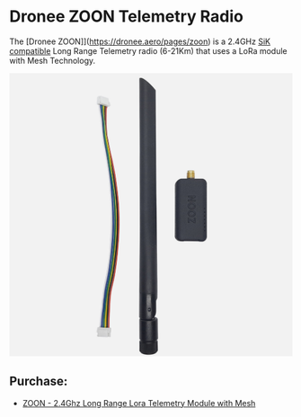 # Dronee ZOON Telemetry Radio

The [Dronee ZOON]](https://dronee.aero/pages/zoon) is a  2.4GHz [SiK compatible](../telemetry/sik_radio.md) Long Range Telemetry radio (6-21Km) that uses a LoRa module with Mesh Technology. 

![SiK Radio](../../assets/hardware/telemetry/ZOON_Telemetry.png)

## Purchase:

* [ZOON - 2.4Ghz Long Range Lora Telemetry Module with Mesh](https://dronee.aero/pages/zoon)
